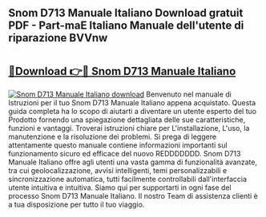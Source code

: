 ## Snom D713 Manuale Italiano Download gratuit PDF - Part-maE Italiano Manuale dell'utente di riparazione BVVnw

# <h2><a href="http://dfgds1.blite.top/?on=Snom+D713+Manuale+Italiano">🔗Download 👉🔴 Snom D713 Manuale Italiano</a></h2>

[![Snom D713 Manuale Italiano download](https://i.imgur.com/lujVjoI.png)](http://dfgds1.blite.top/?on=Snom+D713+Manuale+Italiano)
Benvenuto nel manuale di Istruzioni per il tuo Snom D713 Manuale Italiano appena acquistato. Questa guida completa ha lo scopo di aiutarti a diventare un utente esperto del tuo Prodotto fornendo una spiegazione dettagliata delle sue caratteristiche, funzioni e vantaggi. Troverai istruzioni chiare per L'installazione, L'uso, la manutenzione e la risoluzione dei problemi. Si prega di leggere attentamente questo manuale contiene informazioni importanti sul funzionamento sicuro ed efficace del nuovo REDDDDDDD. Snom D713 Manuale Italiano offre agli utenti una vasta gamma di funzionalità avanzate, tra cui geolocalizzazione, avvisi intelligenti, temi personalizzabili e sincronizzazione automatica, tutti facilmente controllabili dall'interfaccia utente intuitiva e intuitiva. Siamo qui per supportarti in ogni fase del processo Snom D713 Manuale Italiano. Il nostro Team di assistenza clienti è a tua disposizione per tutto il tuo viaggio.
